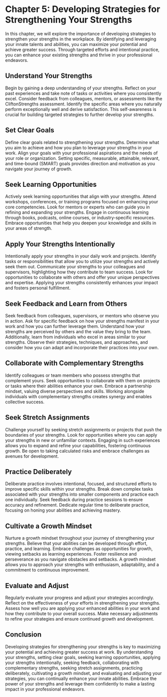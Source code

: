 Chapter 5: Developing Strategies for Strengthening Your Strengths
=================================================================

In this chapter, we will explore the importance of developing strategies to strengthen your strengths in the workplace. By identifying and leveraging your innate talents and abilities, you can maximize your potential and achieve greater success. Through targeted efforts and intentional practice, you can enhance your existing strengths and thrive in your professional endeavors.

Understand Your Strengths
-------------------------

Begin by gaining a deep understanding of your strengths. Reflect on your past experiences and take note of tasks or activities where you consistently excel. Consider feedback from colleagues, mentors, or assessments like the CliftonStrengths assessment. Identify the specific areas where you naturally perform exceptionally well and derive satisfaction. This self-awareness is crucial for building targeted strategies to further develop your strengths.

Set Clear Goals
---------------

Define clear goals related to strengthening your strengths. Determine what you aim to achieve and how you plan to leverage your strengths in your work. Align your goals with your professional aspirations and the needs of your role or organization. Setting specific, measurable, attainable, relevant, and time-bound (SMART) goals provides direction and motivation as you navigate your journey of growth.

Seek Learning Opportunities
---------------------------

Actively seek learning opportunities that align with your strengths. Attend workshops, conferences, or training programs focused on enhancing your core competencies. Look for mentors or experts who can guide you in refining and expanding your strengths. Engage in continuous learning through books, podcasts, online courses, or industry-specific resources. Embrace opportunities that help you deepen your knowledge and skills in your areas of strength.

Apply Your Strengths Intentionally
----------------------------------

Intentionally apply your strengths in your daily work and projects. Identify tasks or responsibilities that allow you to utilize your strengths and actively seek them out. Communicate your strengths to your colleagues and supervisors, highlighting how they contribute to team success. Look for opportunities to collaborate with others and offer your unique perspectives and expertise. Applying your strengths consistently enhances your impact and fosters personal fulfillment.

Seek Feedback and Learn from Others
-----------------------------------

Seek feedback from colleagues, supervisors, or mentors who observe you in action. Ask for specific feedback on how your strengths manifest in your work and how you can further leverage them. Understand how your strengths are perceived by others and the value they bring to the team. Additionally, learn from individuals who excel in areas similar to your strengths. Observe their strategies, techniques, and approaches, and consider how you can adapt and incorporate their practices into your own.

Collaborate with Complementary Strengths
----------------------------------------

Identify colleagues or team members who possess strengths that complement yours. Seek opportunities to collaborate with them on projects or tasks where their abilities enhance your own. Embrace a partnership mindset, valuing diverse perspectives and skills. Working alongside individuals with complementary strengths creates synergy and enables collective success.

Seek Stretch Assignments
------------------------

Challenge yourself by seeking stretch assignments or projects that push the boundaries of your strengths. Look for opportunities where you can apply your strengths in new or unfamiliar contexts. Engaging in such experiences allows you to expand and refine your capabilities, fostering continuous growth. Be open to taking calculated risks and embrace challenges as avenues for development.

Practice Deliberately
---------------------

Deliberate practice involves intentional, focused, and structured efforts to improve specific skills within your strengths. Break down complex tasks associated with your strengths into smaller components and practice each one individually. Seek feedback during practice sessions to ensure accuracy and refinement. Dedicate regular time to deliberate practice, focusing on honing your abilities and achieving mastery.

Cultivate a Growth Mindset
--------------------------

Nurture a growth mindset throughout your journey of strengthening your strengths. Believe that your abilities can be developed through effort, practice, and learning. Embrace challenges as opportunities for growth, viewing setbacks as learning experiences. Foster resilience and perseverance as you navigate obstacles and setbacks. A growth mindset allows you to approach your strengths with enthusiasm, adaptability, and a commitment to continuous improvement.

Evaluate and Adjust
-------------------

Regularly evaluate your progress and adjust your strategies accordingly. Reflect on the effectiveness of your efforts in strengthening your strengths. Assess how well you are applying your enhanced abilities in your work and how they contribute to your overall success. Make necessary adjustments to refine your strategies and ensure continued growth and development.

Conclusion
----------

Developing strategies for strengthening your strengths is key to maximizing your potential and achieving greater success at work. By understanding your strengths, setting clear goals, seeking learning opportunities, applying your strengths intentionally, seeking feedback, collaborating with complementary strengths, seeking stretch assignments, practicing deliberately, cultivating a growth mindset, and evaluating and adjusting your strategies, you can continually enhance your innate abilities. Embrace the power of your strengths and leverage them confidently to make a lasting impact in your professional endeavors.
